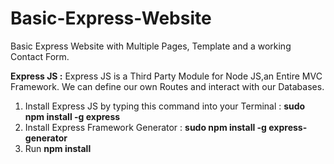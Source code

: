 # Basic-Express-Website
Basic Express Website with Multiple Pages, Template and a working Contact Form.

**Express JS :**
Express JS is a Third Party Module for Node JS,an Entire MVC Framework. We can define our own Routes and interact with our Databases.


1. Install Express JS by typing this command into your Terminal :    **sudo npm install -g express**
2. Install Express Framework Generator : **sudo npm install -g express-generator**
3. Run **npm install**
